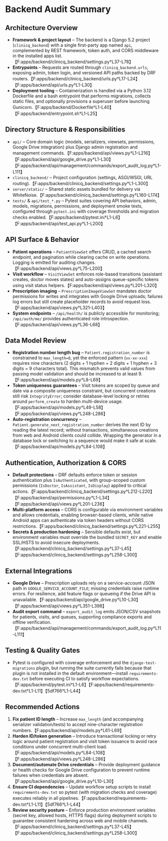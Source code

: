 # Backend Audit Summary

## Architecture Overview
- **Framework & project layout** – The backend is a Django 5.2 project (`clinicq_backend`) with a single first-party app named `api`, complemented by REST framework, token auth, and CORS middleware in the installed apps list.【F:apps/backend/clinicq_backend/settings.py†L37-L78】
- **Entrypoints** – Requests are routed through `clinicq_backend.urls`, exposing admin, token login, and versioned API paths backed by DRF routers.【F:apps/backend/clinicq_backend/urls.py†L17-L24】【F:apps/backend/api/urls.py†L1-L30】
- **Deployment tooling** – Containerization is handled via a Python 3.12 Dockerfile and a bash entrypoint that performs migrations, collects static files, and optionally provisions a superuser before launching Gunicorn.【F:apps/backend/Dockerfile†L1-L40】【F:apps/backend/entrypoint.sh†L1-L25】

## Directory Structure & Responsibilities
- `api/` – Core domain logic (models, serializers, viewsets, permissions, Google Drive integration) plus Django admin registration and management commands.【F:apps/backend/api/views.py†L1-L216】【F:apps/backend/api/google_drive.py†L1-L30】【F:apps/backend/api/management/commands/export_audit_log.py†L1-L111】
- `clinicq_backend/` – Project configuration (settings, ASGI/WSGI, URL routing).【F:apps/backend/clinicq_backend/settings.py†L1-L300】
- `server/static/` – Shared static assets bundled for delivery via WhiteNoise.【F:apps/backend/clinicq_backend/settings.py†L160-L174】
- `tests/` & `api/test_*.py` – Pytest suites covering API behaviors, admin, models, migrations, permissions, and deployment smoke tests, configured through `pytest.ini` with coverage thresholds and migration checks enabled.【F:apps/backend/pytest.ini†L1-L6】【F:apps/backend/api/test_api.py†L1-L200】

## API Surface & Behavior
- **Patient operations** – `PatientViewSet` offers CRUD, a cached search endpoint, and pagination while clearing cache on write operations. Logging is emitted for auditing changes.【F:apps/backend/api/views.py†L75-L200】
- **Visit workflow** – `VisitViewSet` enforces role-based transitions (assistant creates, doctor moves states) and auto-assigns queue-specific tokens using visit status helpers.【F:apps/backend/api/views.py†L201-L320】
- **Prescription imaging** – `PrescriptionImageViewSet` mandates doctor permissions for writes and integrates with Google Drive uploads; failures log errors but still create placeholder records to avoid request loss.【F:apps/backend/api/views.py†L321-L403】
- **System endpoints** – `/api/health/` is publicly accessible for monitoring; `/api/auth/me/` provides authenticated role introspection.【F:apps/backend/api/views.py†L36-L68】

## Data Model Review
- **Registration number length bug** – `Patient.registration_number` is constrained to `max_length=8`, yet the enforced pattern (`xx-xx-xxx`) requires nine characters (2 digits + 1 hyphen + 2 digits + 1 hyphen + 3 digits = 9 characters total). This mismatch prevents valid values from passing model validation and should be increased to at least 9.【F:apps/backend/api/models.py†L8-L69】
- **Token uniqueness guarantees** – Visit tokens are scoped by queue and date via a composite uniqueness constraint, but concurrent creations still risk `IntegrityError`; consider database-level locking or retries around `perform_create` to harden multi-device usage.【F:apps/backend/api/models.py†L49-L58】【F:apps/backend/api/views.py†L248-L286】
- **Auto-registration concurrency** – `Patient.generate_next_registration_number` derives the next ID by reading the latest record; without transactions, simultaneous creations from web and Android clients could collide. Wrapping the generator in a database lock or switching to a sequence would make it safe at scale.【F:apps/backend/api/models.py†L84-L108】

## Authentication, Authorization & CORS
- **Default protections** – DRF defaults enforce token or session authentication plus `IsAuthenticated`, with group-scoped custom permissions (`IsDoctor`, `IsAssistant`, `IsDisplay`) applied to critical actions.【F:apps/backend/clinicq_backend/settings.py†L212-L220】【F:apps/backend/api/permissions.py†L1-L34】【F:apps/backend/api/views.py†L201-L236】
- **Multi-platform access** – CORS is configurable via environment variables and allows credentials, enabling browser-based clients, while native Android apps can authenticate via token headers without CORS restrictions.【F:apps/backend/clinicq_backend/settings.py†L221-L255】
- **Secrets & production hardening** – Sensible defaults exist, but environment variables must override the bundled `SECRET_KEY` and enable SSL/HSTS to avoid insecure deployments.【F:apps/backend/clinicq_backend/settings.py†L37-L45】【F:apps/backend/clinicq_backend/settings.py†L258-L300】

## External Integrations
- **Google Drive** – Prescription uploads rely on a service-account JSON path in `GOOGLE_SERVICE_ACCOUNT_FILE`; missing credentials raise runtime errors. For resilience, add feature flags or queueing if the Drive API is unavailable.【F:apps/backend/api/google_drive.py†L10-L30】【F:apps/backend/api/views.py†L351-L398】
- **Audit export command** – `export_audit_log` emits JSON/CSV snapshots for patients, visits, and queues, supporting compliance exports and offline verification.【F:apps/backend/api/management/commands/export_audit_log.py†L11-L111】

## Testing & Quality Gates
- Pytest is configured with coverage enforcement and the `django-test-migrations` plugin, but running the suite currently fails because that plugin is not installed in the default environment—install `requirements-dev.txt` before executing CI to satisfy workflow expectations.【F:apps/backend/pytest.ini†L1-L6】【F:apps/backend/requirements-dev.txt†L1-L11】【5df766†L1-L44】

## Recommended Actions
1. **Fix patient ID length** – Increase `max_length` (and accompanying serializer validation/tests) to accept nine-character registration numbers.【F:apps/backend/api/models.py†L61-L69】
2. **Harden ID/token generation** – Introduce transactional locking or retry logic around patient registration and visit token issuance to avoid race conditions under concurrent multi-client load.【F:apps/backend/api/models.py†L84-L108】【F:apps/backend/api/views.py†L248-L286】
3. **Document/automate Drive credentials** – Provide deployment guidance or health checks for Google Drive configuration to prevent runtime failures when credentials are absent.【F:apps/backend/api/google_drive.py†L10-L30】
4. **Ensure CI dependencies** – Update workflow setup scripts to install `requirements-dev.txt` so pytest (with migration checks and coverage) executes reliably in all pipelines.【F:apps/backend/requirements-dev.txt†L1-L11】【5df766†L1-L44】
5. **Review security posture** – Enforce production environment variables (secret key, allowed hosts, HTTPS flags) during deployment scripts to guarantee consistent hardening across web and mobile channels.【F:apps/backend/clinicq_backend/settings.py†L37-L45】【F:apps/backend/clinicq_backend/settings.py†L258-L300】

